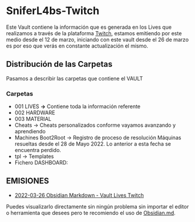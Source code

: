 # SniferL4bs-Twitch

Este Vault  contiene la información que es generada en los Lives que realizamos a través de la plataforma [Twitch](twitch.tv/sniferL4bs), estamos emitiendo por este medio desde el 12 de marzo, iniciando con este vault desde el 26 de marzo es por eso que verás en constante actualización el mismo. 

## Distribución de las Carpetas 

Pasamos a describir las carpetas que contiene el VAULT

### Carpetas

- 001 LIVES **->** Contiene toda la información  referente 
- 002 HARDWARE
- 003 MATERIAL
- Cheats -> Cheats personalizados conforme vayamos avanzando y aprendiendo
- Machines Boot2Root -> Registro de proceso de resolución Máquinas resueltas desde el 28 de Mayo 2022. Lo anterior a esta fecha se encuentra perdido.
- tpl -> Templates 
- Fichero DASHBOARD: 


##  EMISIONES 

- [2022-03-26 Obsidian Markdown - Vault Lives Twitch]()

Puedes visualizarlo directamente sin ningún problema sin importar  el editor o herramienta que desees pero te recomiendo el uso de [Obsidian.md](https://obsidian.md). 


 
 
